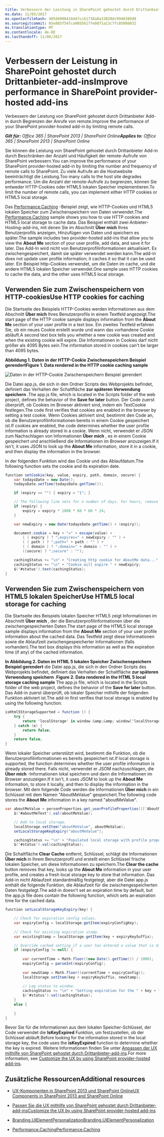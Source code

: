 ```yaml
---
title: Verbessern der Leistung in SharePoint gehostet durch Drittanbieter-add-ins
ms.date: 11/03/2017
ms.openlocfilehash: 495d4900418447ccb1738a0a33020dc9940389d8
ms.sourcegitcommit: 65e885f547ca9055617fe0871a13c7fc85086032
ms.translationtype: MT
ms.contentlocale: de-DE
ms.lasthandoff: 11/06/2017
---
```

# <a name="improve-performance-in-sharepoint-provider-hosted-add-ins"></a><span data-ttu-id="1858e-102">Verbessern der Leistung in SharePoint gehostet durch Drittanbieter-add-ins</span><span class="sxs-lookup"><span data-stu-id="1858e-102">Improve performance in SharePoint provider-hosted add-ins</span></span>

<span data-ttu-id="1858e-103">Verbessern der Leistung von SharePoint gehostet durch Drittanbieter Add-in durch Begrenzen der Anrufe von remote.</span><span class="sxs-lookup"><span data-stu-id="1858e-103">Improve the performance of your SharePoint provider-hosted add-in by limiting remote calls.</span></span>

<span data-ttu-id="1858e-104">_**Gilt für:** Office 365 | SharePoint 2013 | SharePoint Online_</span><span class="sxs-lookup"><span data-stu-id="1858e-104">_**Applies to:** Office 365 | SharePoint 2013 | SharePoint Online_</span></span>

<span data-ttu-id="1858e-105">Sie können die Leistung von SharePoint gehostet durch Drittanbieter Add-in durch Beschränken der Anzahl und Häufigkeit der remote-Aufrufe von SharePoint verbessern.</span><span class="sxs-lookup"><span data-stu-id="1858e-105">You can improve the performance of your SharePoint provider-hosted add-in by limiting the number and frequency of remote calls to SharePoint.</span></span> <span data-ttu-id="1858e-106">Zu viele Aufrufe an die Hostwebsite beeinträchtigt die Leistung.</span><span class="sxs-lookup"><span data-stu-id="1858e-106">Too many calls to the host site degrades performance.</span></span> <span data-ttu-id="1858e-107">Um die Anzahl der remote-Aufrufe zu begrenzen, können Sie entweder HTTP-Cookies oder HTML5 lokalen Speicher implementieren.</span><span class="sxs-lookup"><span data-stu-id="1858e-107">To limit the number of remote calls, you can implement either HTTP cookies or HTML5 local storage.</span></span>

<span data-ttu-id="1858e-108">Das [Performance.Caching](https://github.com/SharePoint/PnP/tree/dev/Samples/Performance.Caching) -Beispiel zeigt, wie HTTP-Cookies und HTML5 lokalen Speicher zum Zwischenspeichern von Daten verwendet.</span><span class="sxs-lookup"><span data-stu-id="1858e-108">The [Performance.Caching](https://github.com/SharePoint/PnP/tree/dev/Samples/Performance.Caching) sample shows you how to use HTTP cookies and HTML5 local storage to cache data.</span></span> <span data-ttu-id="1858e-109">Das Beispiel enthält zwei Anbieter-Hosting-add-ins, mit denen Sie im Abschnitt **Über mich** Ihres Benutzerprofils anzeigen, Hinzufügen von Daten und speichern es später.</span><span class="sxs-lookup"><span data-stu-id="1858e-109">The sample includes two provider-hosted add-ins that allow you to view the **About Me** section of your user profile, add data, and save it for later.</span></span> <span data-ttu-id="1858e-110">Das Add-In wird nicht von Benutzerprofilinformationen aktualisiert. Es zwischengespeichert, damit sie später verwendet werden kann.</span><span class="sxs-lookup"><span data-stu-id="1858e-110">The add-in does not update user profile information; it caches it so that it can be used later.</span></span> <span data-ttu-id="1858e-111">Ein Beispiel http-Cookies verwendet, um die Daten im cache, und die andere HTML5 lokalen Speicher verwendet.</span><span class="sxs-lookup"><span data-stu-id="1858e-111">One sample uses HTTP cookies to cache the data, and the other uses HTML5 local storage.</span></span>

## <a name="use-http-cookies-for-caching"></a><span data-ttu-id="1858e-112">Verwenden Sie zum Zwischenspeichern von HTTP-cookies</span><span class="sxs-lookup"><span data-stu-id="1858e-112">Use HTTP cookies for caching</span></span>

<span data-ttu-id="1858e-113">Die Startseite des Beispiels HTTP-Cookies werden Informationen aus dem Abschnitt **Über mich** Ihres Benutzerprofils in einem Textfeld angezeigt.</span><span class="sxs-lookup"><span data-stu-id="1858e-113">The start page of the HTTP cookie sample displays information from the  **About Me** section of your user profile in a text box.</span></span> <span data-ttu-id="1858e-114">Ein zweites Textfeld erfahren Sie, ob ein neues Cookie erstellt wurde und wann das vorhandene Cookie abläuft.</span><span class="sxs-lookup"><span data-stu-id="1858e-114">A second text box tells you whether a new cookie was created and when the existing cookie will expire.</span></span> <span data-ttu-id="1858e-115">Die Informationen in Cookies darf nicht größer als 4095 Bytes sein.</span><span class="sxs-lookup"><span data-stu-id="1858e-115">The information stored in cookies can't be larger than 4095 bytes.</span></span>

<span data-ttu-id="1858e-116">**Abbildung 1. Daten in der HTTP-Cookie Zwischenspeichern Beispiel gerendert**</span><span class="sxs-lookup"><span data-stu-id="1858e-116">**Figure 1. Data rendered in the HTTP cookie caching sample**</span></span>

![Daten in der HTTP-Cookie Zwischenspeichern Beispiel gerendert](media/improve-performance-in-sharepoint-provider-hosted-add-ins/c9427295-4242-48df-9aa8-392b58d7f4c6.png)

<span data-ttu-id="1858e-118">Die Datei app.js, die sich in den Ordner Scripts des Webprojekts befindet, definiert das Verhalten der Schaltfläche **zur späteren Verwendung speichern** .</span><span class="sxs-lookup"><span data-stu-id="1858e-118">The app.js file, which is located in the Scripts folder of the web project, defines the behavior of the  **Save for later** button.</span></span> <span data-ttu-id="1858e-119">Der Code zuerst überprüft, ob Cookies im Browser aktiviert sind, indem ein TestCookie festlegen.</span><span class="sxs-lookup"><span data-stu-id="1858e-119">The code first verifies that cookies are enabled in the browser by setting a test cookie.</span></span> <span data-ttu-id="1858e-120">Wenn Cookies aktiviert sind, bestimmt den Code an, ob die Benutzerprofilinformationen bereits in einem Cookie gespeichert ist.</span><span class="sxs-lookup"><span data-stu-id="1858e-120">If cookies are enabled, the code determines whether the user profile information is already stored in a cookie.</span></span> <span data-ttu-id="1858e-121">Wenn nicht, verwendet er JSON zum Nachschlagen von Informationen **Über mich** , es in einem Cookie gespeichert und anschließend die Informationen im Browser anzuzeigen.</span><span class="sxs-lookup"><span data-stu-id="1858e-121">If it isn't, it uses JSON to look up the **About Me** information, store it in a cookie, and then display the information in the browser.</span></span>

<span data-ttu-id="1858e-122">In der folgenden Funktion wird das Cookie und das Ablaufdatum.</span><span class="sxs-lookup"><span data-stu-id="1858e-122">The following function sets the cookie and its expiration date.</span></span>

```c#
function setCookie(key, value, expiry, path, domain, secure) {
    var todaysDate = new Date();
    todaysDate.setTime(todaysDate.getTime());

    if (expiry == "") { expiry = "1"; }

    // The following line sets for n number of days. For hours, remove * 24. For minutes, remove * 60 * 24.
    if (expiry) {
        expiry = expiry * 1000 * 60 * 60 * 24;
    }

    var newExpiry = new Date(todaysDate.getTime() + (expiry));

    document.cookie = key + "=" + escape(value) +
        ( ( expiry ) ? ";expires=" + newExpiry : "" ) +
        ( ( path ) ? ";path=" + path : "" ) +
        ( ( domain ) ? ";domain=" + domain : "" ) +
        ((secure) ? ";secure" : "");

    cachingStatus += "\n" + "Creating http cookie for AboutMe data...";
    cachingStatus += "\n" + "Cookie will expire " + newExpiry;
    $('#status').text(cachingStatus);
}

```

## <a name="use-html5-local-storage-for-caching"></a><span data-ttu-id="1858e-123">Verwenden Sie zum Zwischenspeichern von HTML5 lokalen Speicher</span><span class="sxs-lookup"><span data-stu-id="1858e-123">Use HTML5 local storage for caching</span></span>

<span data-ttu-id="1858e-124">Die Startseite des Beispiels lokalen Speicher HTML5 zeigt Informationen im Abschnitt **Über mich** , der die Benutzerprofilinformationen über die zwischengespeicherten Daten.</span><span class="sxs-lookup"><span data-stu-id="1858e-124">The start page of the HTML5 local storage sample displays information from the  **About Me** section of your user profile information about the cached data.</span></span> <span data-ttu-id="1858e-125">Das Textfeld zeigt diese Informationen sowie die Ablaufzeit zwischengespeicherter Informationen (falls vorhanden).</span><span class="sxs-lookup"><span data-stu-id="1858e-125">The text box displays this information as well as the expiration time (if any) of the cached information.</span></span>

<span data-ttu-id="1858e-126">**In Abbildung 2. Daten im HTML 5 lokalen Speicher Zwischenspeichern Beispiel gerendert** die Datei app.js, die sich in den Ordner Scripts des Webprojekts befindet, definiert das Verhalten der Schaltfläche **zur späteren Verwendung speichern** .</span><span class="sxs-lookup"><span data-stu-id="1858e-126">**Figure 2. Data rendered in the HTML 5 local storage caching sample** The app.js file, which is located in the Scripts folder of the web project, defines the behavior of the  **Save for later** button.</span></span> <span data-ttu-id="1858e-127">Das Add-in zuerst überprüft, ob lokaler Speicher mithilfe der folgenden Funktion aktiviert ist.</span><span class="sxs-lookup"><span data-stu-id="1858e-127">The add-in first verifies that local storage is enabled by using the following function.</span></span>

```c#
isHtml5StorageSupported = function () {
    try {
        return 'localStorage' in window &amp;&amp; window['localStorage'] !== null;
    } catch (e) {
        return false;
    }
    return false;
}

```

<span data-ttu-id="1858e-128">Wenn lokaler Speicher unterstützt wird, bestimmt die Funktion, ob die Benutzerprofilinformationen es bereits gespeichert ist.</span><span class="sxs-lookup"><span data-stu-id="1858e-128">If local storage is supported, the function determines whether the user profile information is already stored there.</span></span> <span data-ttu-id="1858e-129">Falls nicht, verwendet er JSOM nachzuschlagen, die **Über mich** -Informationen lokal speichern und dann die Informationen im Browser anzuzeigen.</span><span class="sxs-lookup"><span data-stu-id="1858e-129">If it isn't, it uses JSOM to look up the  **About Me** information, to store it locally, and then to display the information in the browser.</span></span> <span data-ttu-id="1858e-130">Mit dem folgende Code werden die Informationen **Über mich** in ein Schlüssel mit dem Namen "AboutMeValue" gespeichert.</span><span class="sxs-lookup"><span data-stu-id="1858e-130">The following code stores the **About Me** information in a key named "aboutMeValue".</span></span>

```c#
var aboutMeValue = personProperties.get_userProfileProperties()['AboutMe'];
    $('#aboutMeText').val(aboutMeValue);

    // Add to local storage.
    localStorage.setItem("aboutMeValue", aboutMeValue);
    setLocalStorageKeyExpiry("aboutMeValue");

    cachingStatus += "\n" + "Populated local storage with profile properties...";
    $('#status').val(cachingStatus);

```

<span data-ttu-id="1858e-131">Die Schaltfläche **Clear Cache** entfernt, Schlüssel, schlägt die Informationen **Über mich** in Ihrem Benutzerprofil und erstellt einen Schlüssel frische lokalen Speicher, um diese Informationen zu speichern.</span><span class="sxs-lookup"><span data-stu-id="1858e-131">The  **Clear the cache** button removes that key, looks up the **About Me** information in your user profile, and creates a fresh local storage key to store that information.</span></span> <span data-ttu-id="1858e-132">Das Add-in nicht Ablaufzeit standardmäßig festgelegt, aber die Datei app.js enthält die folgende Funktion, die Ablaufzeit für die zwischengespeicherten Daten festgelegt.</span><span class="sxs-lookup"><span data-stu-id="1858e-132">The add-in doesn't set an expiration time by default, but the app.js file does contain the following function, which sets an expiration time for the cached data.</span></span>

```c#
function setLocalStorageKeyExpiry(key) {

    // Check for expiration config values.
    var expiryConfig = localStorage.getItem(expiryConfigKey);
    
    // Check for existing expiration stamp.
    var existingStamp = localStorage.getItem(key + expiryKeySuffix);    

    // Override cached setting if a user has entered a value that is different than what is stored.
    if (expiryConfig != null) {
                
        var currentTime = Math.floor((new Date().getTime()) / 1000);
        expiryConfig = parseInt(expiryConfig);
        
        var newStamp = Math.floor((currentTime + expiryConfig));
        localStorage.setItem(key + expiryKeySuffix, newStamp);
        
        // Log status to window.        
        cachingStatus += "\n" + "Setting expiration for the " + key + " key...";
        $('#status').val(cachingStatus);
    }    
    else {
       
    }
}

```

<span data-ttu-id="1858e-133">Bevor Sie für die Informationen aus dem lokalen Speicher-Schlüssel, der Code verwendet die **IsKeyExpired** Funktion, um festzustellen, ob der Schlüssel abläuft.</span><span class="sxs-lookup"><span data-stu-id="1858e-133">Before looking for the information stored in the local storage key, the code uses the  **isKeyExpired** function to determine whether the key is expired.</span></span> <span data-ttu-id="1858e-134">Weitere Informationen finden Sie unter [Anpassen der UX mithilfe von SharePoint gehostet durch Drittanbieter-add-ins](customize-the-ux-by-using-sharepoint-provider-hosted-add-ins.md).</span><span class="sxs-lookup"><span data-stu-id="1858e-134">For more information, see [Customize the UX by using SharePoint provider-hosted add-ins](customize-the-ux-by-using-sharepoint-provider-hosted-add-ins.md).</span></span>

## <a name="additional-resources"></a><span data-ttu-id="1858e-135">Zusätzliche Ressourcen</span><span class="sxs-lookup"><span data-stu-id="1858e-135">Additional resources</span></span>
<span data-ttu-id="1858e-136"><a name="bk_addresources"> </a></span><span class="sxs-lookup"><span data-stu-id="1858e-136"></span></span>

- [<span data-ttu-id="1858e-137">UX-Komponenten in SharePoint 2013 und SharePoint Online</span><span class="sxs-lookup"><span data-stu-id="1858e-137">UX Components in SharePoint 2013 and SharePoint Online</span></span>](ux-components-in-sharepoint-2013-and-sharepoint-online.md)
    
- [<span data-ttu-id="1858e-138">Passen Sie die UX mithilfe von SharePoint gehostet durch Drittanbieter-add-ins</span><span class="sxs-lookup"><span data-stu-id="1858e-138">Customize the UX by using SharePoint provider-hosted add-ins</span></span>](customize-the-ux-by-using-sharepoint-provider-hosted-add-ins.md)
    
- [<span data-ttu-id="1858e-139">Branding.UIElementPersonalization</span><span class="sxs-lookup"><span data-stu-id="1858e-139">Branding.UIElementPersonalization</span></span>](https://github.com/SharePoint/PnP/tree/dev/Samples/Branding.UIElementPersonalization)
    
- [<span data-ttu-id="1858e-140">Performance.Caching</span><span class="sxs-lookup"><span data-stu-id="1858e-140">Performance.Caching</span></span>](https://github.com/SharePoint/PnP/tree/dev/Samples/Performance.Caching)
